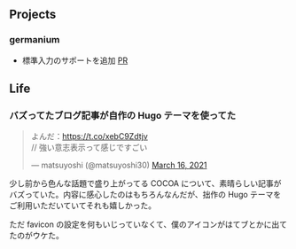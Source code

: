 ## Projects

### germanium

- 標準入力のサポートを追加 [PR](https://github.com/matsuyoshi30/germanium/pull/7)


## Life

### バズってたブログ記事が自作の Hugo テーマを使ってた

<blockquote class="twitter-tweet"><p lang="ja" dir="ltr">よんだ：<a href="https://t.co/xebC9Zdtjv">https://t.co/xebC9Zdtjv</a><br>// 強い意志表示って感じですごい</p>&mdash; matsuyoshi (@matsuyoshi30) <a href="https://twitter.com/matsuyoshi30/status/1371844091617640454?ref_src=twsrc%5Etfw">March 16, 2021</a></blockquote> <script async src="https://platform.twitter.com/widgets.js" charset="utf-8"></script>

少し前から色んな話題で盛り上がってる COCOA について、素晴らしい記事がバズっていた。内容に感心したのはもちろんなんだが、拙作の Hugo テーマをご利用いただいていてそれも嬉しかった。

ただ favicon の設定を何もいじっていなくて、僕のアイコンがはてブとかに出てたのがウケた。
